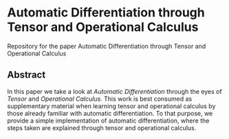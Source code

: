 # Automatic Differentiation through Tensor and Operational Calculus

Repository for the paper Automatic Differentiation through Tensor and Operational Calculus

## Abstract

In this paper we take a look at _Automatic Differentiation_ through the eyes of _Tensor_ and _Operational Calculus_. This work is best consumed as supplementary material when learning tensor and operational calculus by those already familiar with automatic differentiation. To that purpose, we provide a simple implementation of automatic differentiation, where the steps taken are explained through tensor and operational calculus.
